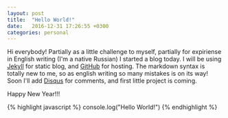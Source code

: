 ```yaml
---
layout: post
title:  "Hello World!"
date:   2016-12-31 17:26:55 +0300
categories: personal
---
```

Hi everybody!
Partially as a little challenge to myself, partially for expiriense in English writing (I'm a native Russian) I started a blog today.
I will be using [Jekyll][jekyll] for static blog, and [GitHub][github-pages] for hosting. The markdown syntax is totally new to me, so as english writing so many mistakes is on its way!
Soon I'll add [Disqus][disqus] for comments, and first little project is coming.  

Happy New Year!!!

{% highlight javascript %}
console.log("Hello World!")
{% endhighlight %}


[jekyll]: http://jekyllrb.com/
[github-pages]: https://pages.github.com/
[disqus]: https://disqus.com/

